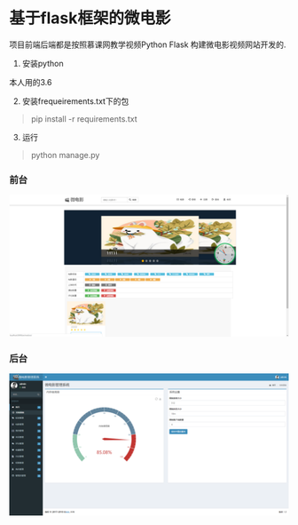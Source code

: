 # 基于flask框架的微电影

项目前端后端都是按照慕课网教学视频Python Flask 构建微电影视频网站开发的.

1. 安装python

本人用的3.6

2. 安装frequeirements.txt下的包

> pip install -r   requirements.txt

3. 运行

> python manage.py

### 前台

![前台](./微信截图_20190625104937.png)


### 后台

![前台](./微信截图_20190625105015.png)